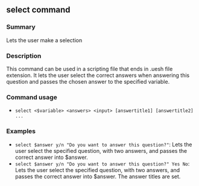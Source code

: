 ## select command

### Summary

Lets the user make a selection

### Description

This command can be used in a scripting file that ends in .uesh file extension. It lets the user select the correct answers when answering this question and passes the chosen answer to the specified variable.

### Command usage

* `select <$variable> <answers> <input> [answertitle1] [answertitle2] ...`

### Examples

* `select $answer y/n "Do you want to answer this question?"`: Lets the user select the specified question, with two answers, and passes the correct answer into $answer.
* `select $answer y/n "Do you want to answer this question?" Yes No`: Lets the user select the specified question, with two answers, and passes the correct answer into $answer. The answer titles are set.
